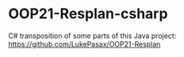 # OOP21-Resplan-csharp
C# transposition of some parts of this Java project: https://github.com/LukePasax/OOP21-Resplan
